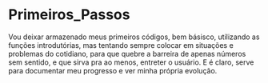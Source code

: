 # Primeiros_Passos
Vou deixar armazenado meus primeiros códigos, bem básisco, utilizando as funções introdutórias, mas tentando sempre colocar em situações e problemas do cotidiano, para que quebre a barreira de apenas números sem sentido, e que sirva pra ao menos, entreter o usuário. E é claro, serve para documentar meu progresso e ver minha própria evolução.
